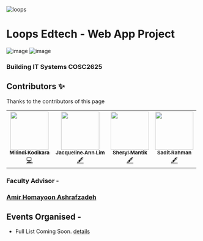 <!-- cover -->
![loops](https://user-images.githubusercontent.com/70666023/127154114-be0ce047-0dd8-45e1-b68e-30b7e11b55dc.png)
<!--end cover -->

# Loops Edtech - Web App Project
<!-- tech used -->
![image](https://img.shields.io/badge/HTML5-E34F26?style=for-the-badge&logo=html5&logoColor=white)                		![image](https://img.shields.io/badge/CSS3-1572B6?style=for-the-badge&logo=css3&logoColor=white)
<!-- end tech used -->
### Building IT Systems COSC2625 


## Contributors ✨

Thanks to the contributors of this page

<!-- ALL-CONTRIBUTORS-LIST:START - Do not remove or modify this section -->
<!-- prettier-ignore-start -->
<!-- markdownlint-disable -->
<table>
  <tr>
        <td align="center"><a href="https://github.com/Milindi-Kodikara"><img src="https://avatars.githubusercontent.com/u/41350094?v=4" width="100px;" alt=""/><br /><sub><b>Milindi Kodikara</b></sub></a><br /><a href="#content-Milindi-Kodikara" title="Lead">💻</a></td>
    <td align="center"><a href="https://github.com/jacqueline-ann-lim-s3753072"><img src="https://avatars.githubusercontent.com/u/79882327?v=4" width="100px;" alt=""/><br /><sub><b>Jacqueline Ann Lim</b></sub></a><br /><a href="#content-jacqueline-ann-lim-s3753072" title="Event Manager">🖋</a></td>
     <td align="center"><a href="https://github.com/shuhreel"><img src="https://avatars.githubusercontent.com/u/41359163?v=4" width="100px;" alt=""/><br /><sub><b>Sheryl Mantik</b></sub></a><br /><a href="#content-shuhreel" title="Event Manager">🖋</a></td>
    <td align="center"><a href="https://github.com/saditrahman"><img src="https://avatars.githubusercontent.com/u/68855374?v=4" width="100px;" alt=""/><br /><sub><b>Sadit Rahman</b></sub></a><br /><a href="#content-saditrahman" title="Event Manager">🖋</a></td>
    
  </tr>
</table>

<!-- markdownlint-restore -->
<!-- prettier-ignore-end -->

<!-- ALL-CONTRIBUTORS-LIST:END -->

### Faculty Advisor - 
###  [Amir Homayoon Ashrafzadeh](https://www.linkedin.com/in/amirhomayoonashrafzadeh/)

## Events Organised -
* Full List Coming Soon. 
[details](https://gdsc.community.dev/rmit-university-melbourne/)
